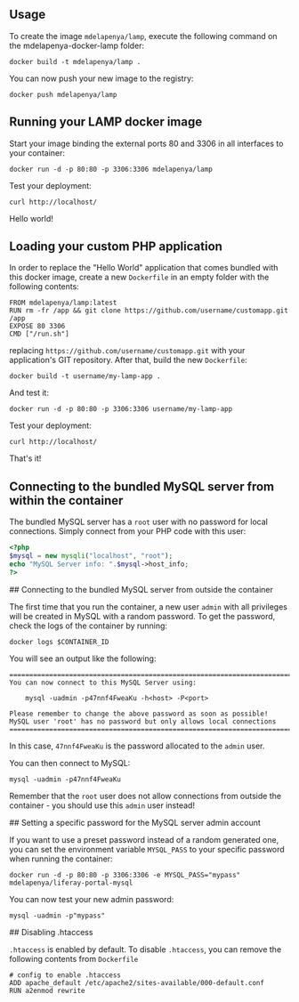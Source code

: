 ## Usage

To create the image `mdelapenya/lamp`, execute the following command on the mdelapenya-docker-lamp folder:

```shell
docker build -t mdelapenya/lamp .
```

You can now push your new image to the registry:

```shell
docker push mdelapenya/lamp
```

## Running your LAMP docker image

Start your image binding the external ports 80 and 3306 in all interfaces to your container:

```shell
docker run -d -p 80:80 -p 3306:3306 mdelapenya/lamp
```

Test your deployment:

```shell
curl http://localhost/
```

Hello world!

## Loading your custom PHP application

In order to replace the "Hello World" application that comes bundled with this docker image,
create a new `Dockerfile` in an empty folder with the following contents:

```shell
FROM mdelapenya/lamp:latest
RUN rm -fr /app && git clone https://github.com/username/customapp.git /app
EXPOSE 80 3306
CMD ["/run.sh"]
```

replacing `https://github.com/username/customapp.git` with your application's GIT repository.
After that, build the new `Dockerfile`:

```shell
docker build -t username/my-lamp-app .
```

And test it:

```shell
docker run -d -p 80:80 -p 3306:3306 username/my-lamp-app
```

Test your deployment:

```shell
curl http://localhost/
```

That's it!

## Connecting to the bundled MySQL server from within the container

The bundled MySQL server has a `root` user with no password for local connections.
Simply connect from your PHP code with this user:

```php
<?php
$mysql = new mysqli("localhost", "root");
echo "MySQL Server info: ".$mysql->host_info;
?>
```

## Connecting to the bundled MySQL server from outside the container

The first time that you run the container, a new user `admin` with all privileges
will be created in MySQL with a random password. To get the password, check the logs
of the container by running:

```shell
docker logs $CONTAINER_ID
```

You will see an output like the following:

```shell
========================================================================
You can now connect to this MySQL Server using:

    mysql -uadmin -p47nnf4FweaKu -h<host> -P<port>

Please remember to change the above password as soon as possible!
MySQL user 'root' has no password but only allows local connections
========================================================================
```

In this case, `47nnf4FweaKu` is the password allocated to the `admin` user.

You can then connect to MySQL:

```shell
mysql -uadmin -p47nnf4FweaKu
```

Remember that the `root` user does not allow connections from outside the container -
you should use this `admin` user instead!

## Setting a specific password for the MySQL server admin account

If you want to use a preset password instead of a random generated one, you can
set the environment variable `MYSQL_PASS` to your specific password when running the container:

```shell
docker run -d -p 80:80 -p 3306:3306 -e MYSQL_PASS="mypass" mdelapenya/liferay-portal-mysql
```

You can now test your new admin password:

```shell
mysql -uadmin -p"mypass"
```

## Disabling .htaccess

`.htaccess` is enabled by default. To disable `.htaccess`, you can remove the following contents from `Dockerfile`

```shell
# config to enable .htaccess
ADD apache_default /etc/apache2/sites-available/000-default.conf
RUN a2enmod rewrite
```